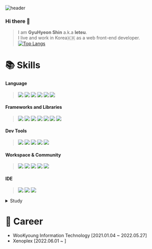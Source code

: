 ![header](https://capsule-render.vercel.app/api?type=waving&color=62decc&height=300&section=header&text=leteu&fontSize=90&fontColor=525252&desc=Web+FrontEnd+Developer&fontAlignY=40)

### Hi there 👋
> I am **GyuHyeon Shin** a.k.a **leteu**.  
> I live and work in Korea🇰🇷 as a web front-end developer.   
> [![Top Langs](https://github-readme-stats.vercel.app/api/top-langs/?username=leteu)](https://github.com/leteu/github-readme-stats)
#

# 📚 Skills
#### Language
  ><img src="https://img.shields.io/badge/TypeScript-3178C6?style=for-the-badge&logo=TypeScript&logoColor=white">
  ><img src="https://img.shields.io/badge/JavaScript-F7DF1E?style=for-the-badge&logo=JavaScript&logoColor=white">
  ><img src="https://img.shields.io/badge/Dart-0175C2?style=for-the-badge&logo=Dart&logoColor=white">
  ><img src="https://img.shields.io/badge/Sass-CC6699?style=for-the-badge&logo=Sass&logoColor=white">
  ><img src="https://img.shields.io/badge/HTML5-E34F26?style=for-the-badge&logo=HTML5&logoColor=white">
  ><img src="https://img.shields.io/badge/CSS3-1572B6?style=for-the-badge&logo=CSS3&logoColor=white">

#### Frameworks and Libraries
  ><img src="https://img.shields.io/badge/Vue.js-4FC08D?style=for-the-badge&logo=Vue.js&logoColor=white">
  ><img src="https://img.shields.io/badge/Flutter-02569B?style=for-the-badge&logo=Flutter&logoColor=white">
  ><img src="https://img.shields.io/badge/Quasar-1976D2?style=for-the-badge&logo=Quasar&logoColor=white">
  ><img src="https://img.shields.io/badge/Electron-47848F?style=for-the-badge&logo=Electron&logoColor=white">
  ><img src="https://img.shields.io/badge/PostCSS-DD3A0A?style=for-the-badge&logo=PostCSS&logoColor=white">
  ><img src="https://img.shields.io/badge/Apache ECharts-AA344D?style=for-the-badge&logo=Apache ECharts&logoColor=white">
  ><img src="https://img.shields.io/badge/Bootstrap-7952B3?style=for-the-badge&logo=Bootstrap&logoColor=white">

#### Dev Tools
  ><img src="https://img.shields.io/badge/Babel-F9DC3E?style=for-the-badge&logo=Babel&logoColor=white">
  ><img src="https://img.shields.io/badge/Webpack-8DD6F9?style=for-the-badge&logo=Webpack&logoColor=white">
  ><img src="https://img.shields.io/badge/Vite-646CFF?style=for-the-badge&logo=Vite&logoColor=white">
  ><img src="https://img.shields.io/badge/npm-CB3837?style=for-the-badge&logo=npm&logoColor=white">
  ><img src="https://img.shields.io/badge/Yarn-2C8EBB?style=for-the-badge&logo=Yarn&logoColor=white">

#### Workspace & Community
  ><img src="https://img.shields.io/badge/Git-F05032?style=for-the-badge&logo=Git&logoColor=white">
  ><img src="https://img.shields.io/badge/GitLab-FC6D26?style=for-the-badge&logo=GitLab&logoColor=white">
  ><img src="https://img.shields.io/badge/GitHub-181717?style=for-the-badge&logo=GitHub&logoColor=white">
  ><img src="https://img.shields.io/badge/Slack-4A154B?style=for-the-badge&logo=Slack&logoColor=white">
  ><img src="https://img.shields.io/badge/Discord-5865F2?style=for-the-badge&logo=Discord&logoColor=white">

#### IDE
  ><img src="https://img.shields.io/badge/Visual Studio Code-007ACC?style=for-the-badge&logo=Visual Studio Code&logoColor=white">
  ><img src="https://img.shields.io/badge/WebStorm-000000?style=for-the-badge&logo=WebStorm&logoColor=white">
  ><img src="https://img.shields.io/badge/Sublime Text-FF9800?style=for-the-badge&logo=Sublime Text&logoColor=white">
<details>
  <summary>Study</summary>
  <img src="https://img.shields.io/badge/Docker-2496ED?style=for-the-badge&logo=Docker&logoColor=white">
  <img src="https://img.shields.io/badge/Node.js-339933?style=for-the-badge&logo=Node.js&logoColor=white">
  <img src="https://img.shields.io/badge/ts node-3178C6?style=for-the-badge&logo=ts-node&logoColor=white">
  <img src="https://img.shields.io/badge/Amazon AWS-232F3E?style=for-the-badge&logo=Amazon AWS&logoColor=white">
  <img src="https://img.shields.io/badge/Linux-FCC624?style=for-the-badge&logo=Linux&logoColor=white">
  <img src="https://img.shields.io/badge/GraphQL-E10098?style=for-the-badge&logo=GraphQL&logoColor=white">
</details>

# 

# 💼 Career
* WooKyoung Information Technology [2021.01.04 ~ 2022.05.27]
* Xenoplex [2022.06.01 ~ ]